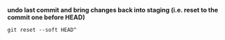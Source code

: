 **undo last commit and bring changes back into staging (i.e. reset to the commit one before HEAD)**

    git reset --soft HEAD^
